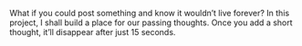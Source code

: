 What if you could post something and know it wouldn’t live forever? In this project, I shall build a place for our passing thoughts. Once you add a short thought, it’ll disappear after just 15 seconds.